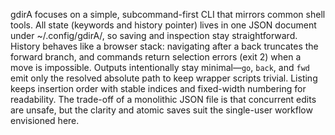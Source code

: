 gdirA focuses on a simple, subcommand-first CLI that mirrors common shell tools. All state (keywords and history pointer) lives in one JSON document under ~/.config/gdirA/, so saving and inspection stay straightforward. History behaves like a browser stack: navigating after a back truncates the forward branch, and commands return selection errors (exit 2) when a move is impossible. Outputs intentionally stay minimal—`go`, `back`, and `fwd` emit only the resolved absolute path to keep wrapper scripts trivial. Listing keeps insertion order with stable indices and fixed-width numbering for readability. The trade-off of a monolithic JSON file is that concurrent edits are unsafe, but the clarity and atomic saves suit the single-user workflow envisioned here.

